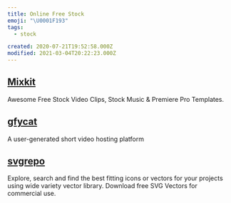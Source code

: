 ```yaml
---
title: Online Free Stock
emoji: "\U0001F193"
tags:
  - stock

created: 2020-07-21T19:52:58.000Z
modified: 2021-03-04T20:22:23.000Z
---
```


## [Mixkit](https://mixkit.co/)

Awesome Free Stock Video Clips, Stock Music & Premiere Pro Templates.

## [gfycat](https://gfycat.com/)

A user-generated short video hosting platform

## [svgrepo](https://www.svgrepo.com/)

Explore, search and find the best fitting icons or vectors for your projects using wide variety vector library. Download free SVG Vectors for commercial use.
